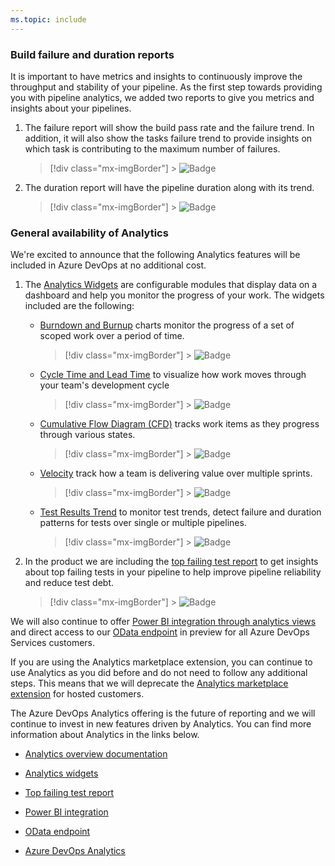 ```yaml
---
ms.topic: include
---
```


### Build failure and duration reports

It is important to have metrics and insights to continuously improve the throughput and stability of your pipeline. As the first step towards providing you with pipeline analytics, we added two reports to give you metrics and insights about your pipelines.

1. The failure report will show the build pass rate and the failure trend. In addition, it will also show the tasks failure trend to provide insights on which task is contributing to the maximum number of failures.

   > [!div class="mx-imgBorder"] > ![Badge](../../media/150_22.png "Build failure and duration reports")

2. The duration report will have the pipeline duration along with its trend.

   > [!div class="mx-imgBorder"] > ![Badge](../../media/150_23.png "Pipeline duration report trend")

### General availability of Analytics

We're excited to announce that the following Analytics features will be included in Azure DevOps at no additional cost.

1. The [Analytics Widgets](https://docs.microsoft.com/azure/devops/report/analytics/analytics-widgets?view=azure-devops) are configurable modules that display data on a dashboard and help you monitor the progress of your work. The widgets included are the following:

   - [Burndown and Burnup](https://docs.microsoft.com/azure/devops/report/dashboards/configure-burndown-burnup-widgets?toc=/azure/devops/report/analytics/toc.json&bc=/azure/devops/report/analytics/breadcrumb/toc.json&view=azure-devops) charts monitor the progress of a set of scoped work over a period of time.

     > [!div class="mx-imgBorder"] > ![Badge](../../media/150_16.png "Burndown and burnup charts")

   - [Cycle Time and Lead Time](https://docs.microsoft.com/azure/devops/report/dashboards/cycle-time-and-lead-time?toc=/azure/devops/report/analytics/toc.json&bc=/azure/devops/report/analytics/breadcrumb/toc.json&view=azure-devops) to visualize how work moves through your team's development cycle

     > [!div class="mx-imgBorder"] > ![Badge](../../media/150_17.png "Cycle Time and Lead Time")

   - [Cumulative Flow Diagram (CFD)](https://docs.microsoft.com/azure/devops/report/dashboards/cumulative-flow?toc=/azure/devops/report/analytics/toc.json&bc=/azure/devops/report/analytics/breadcrumb/toc.json&view=azure-devops) tracks work items as they progress through various states.

     > [!div class="mx-imgBorder"] > ![Badge](../../media/150_18.png "Cumulative Flow Diagram")

   - [Velocity](https://docs.microsoft.com/azure/devops/report/dashboards/team-velocity?toc=/azure/devops/report/analytics/toc.json&bc=/azure/devops/report/analytics/breadcrumb/toc.json&view=azure-devops) track how a team is delivering value over multiple sprints.

     > [!div class="mx-imgBorder"] > ![Badge](../../media/150_19.png "Velocity chart")

   - [Test Results Trend](https://docs.microsoft.com/azure/devops/report/dashboards/configure-test-results-trend?view=azure-devops) to monitor test trends, detect failure and duration patterns for tests over single or multiple pipelines.

     > [!div class="mx-imgBorder"] > ![Badge](../../media/150_20.png "Test results trend")

2. In the product we are including the [top failing test report](https://docs.microsoft.com/azure/devops/pipelines/test/test-analytics?toc=/azure/devops/report/analytics/toc.json&bc=/azure/devops/report/analytics/breadcrumb/toc.json&view=azure-devops#view-test-analytics-for-builds) to get insights about top failing tests in your pipeline to help improve pipeline reliability and reduce test debt.

   > [!div class="mx-imgBorder"] > ![Badge](../../media/150_21.png "Test failure report")

We will also continue to offer [Power BI integration through analytics views](https://docs.microsoft.com/azure/devops/report/powerbi/index?view=azure-devops) and direct access to our [OData endpoint](https://docs.microsoft.com/azure/devops/report/extend-analytics/index?view=azure-devops) in preview for all Azure DevOps Services customers.

If you are using the Analytics marketplace extension, you can continue to use Analytics as you did before and do not need to follow any additional steps. This means that we will deprecate the [Analytics marketplace extension](https://marketplace.visualstudio.com/items?itemName=ms.vss-analytics) for hosted customers.

The Azure DevOps Analytics offering is the future of reporting and we will continue to invest in new features driven by Analytics. You can find more information about Analytics in the links below.

- [Analytics overview documentation](https://docs.microsoft.com/azure/devops/report/analytics/what-is-analytics?view=azure-devops)

- [Analytics widgets](https://docs.microsoft.com/azure/devops/report/analytics/analytics-widgets?view=azure-devops)

- [Top failing test report](https://docs.microsoft.com/azure/devops/pipelines/test/test-analytics?toc=/azure/devops/report/analytics/toc.json&bc=/azure/devops/report/analytics/breadcrumb/toc.json&view=azure-devops#view-test-analytics-for-builds)

- [Power BI integration](https://docs.microsoft.com/azure/devops/report/powerbi/index?view=azure-devops)

- [OData endpoint](https://docs.microsoft.com/azure/devops/report/extend-analytics/index?view=azure-devops)

- [Azure DevOps Analytics](https://channel9.msdn.com/Events/connect/2017/T251)
